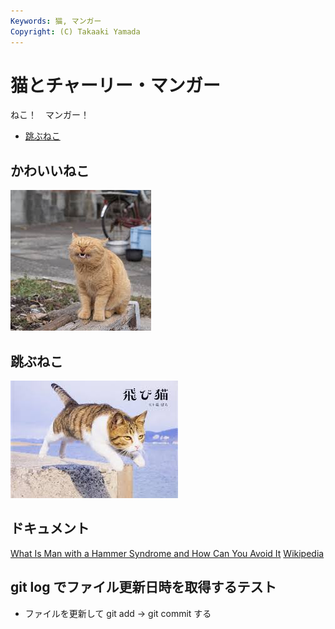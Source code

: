 ```yaml
---
Keywords: 猫, マンガー
Copyright: (C) Takaaki Yamada
---
```


# 猫とチャーリー・マンガー

ねこ！　マンガー！

* [跳ぶねこ](#jumping)

## かわいいねこ

![かわいいねこ](./pretty_cat.jpeg)

## <span id="jumping">跳ぶねこ</span>

![](jumping_cat.jpeg)

## ドキュメント

[What Is Man with a Hammer Syndrome and How Can You Avoid It](Man_with_hammer_syndrome.pdf)
[Wikipedia](https://en.wikipedia.org/wiki/Charlie_Munger)

## git log でファイル更新日時を取得するテスト

* ファイルを更新して git add -> git commit する
